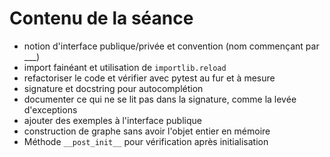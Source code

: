 # Contenu de la séance

- notion d'interface publique/privée et convention (nom commençant par \_\_\_)
- import fainéant et utilisation de `importlib.reload`
- refactoriser le code et vérifier avec pytest au fur et à mesure
- signature et docstring pour autocomplétion
- documenter ce qui ne se lit pas dans la signature, comme la levée d'exceptions
- ajouter des exemples à l'interface publique
- construction de graphe sans avoir l'objet entier en mémoire
- Méthode `__post_init__` pour vérification après initialisation
